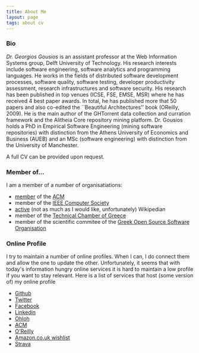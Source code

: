 ```yaml
---
title: About Me
layout: page
tags: about cv
---
```


### Bio

*Dr. Georgios Gousios* is an assistant professor at the Web Information Systems
group, Delft University of Technology. His research interests include software
engineering, software analytics and programming languages. He works in the
fields of distributed software development processes, software quality, software
testing, developer productivity assessment, research infrastructures and
software security. His research has been published in top venues (ICSE, FSE,
EMSE, MSR) where he has received 4 best paper awards. In total, he has published
more that 50 papers and also co-edited the ``Beautiful Architectures'' book
(OReilly, 2009). He is the main author of the GHTorrent data collection and
curration framework and the Alitheia Core repository mining platform.  Dr.
Gousios holds a PhD in Empirical Software Engineering (mining software
repositories) with distinction from the Athens University of Economics and
Business (AUEB) and an MSc (software engineering) with distinction from the
University of Manchester.

A full CV can be provided upon request.

### Member of...

I am a member of a number of organisatiations:

* [member](http://portal.acm.org/author_page.cfm?id=81351592431) of the [ACM](http://www.acm.org)
* member of the [IEEE Computer Society](http://www.computer.org)
* [active](http://en.wikipedia.org/wiki/User:Gousiosg) (not as much as I would like, unfortunately) Wikipedian
* member of the [Technical Chamber of Greece](http://www.tee.gr)
* member of the scientific commitee of the [Greek Open Source Software Organisation](http://ellak.gr/)

### Online Profile

I try to maintain a number of online profiles. When I can, I do connect
them and allow the one to update the other. Unfortunately, it seems
that with today's information hungry online services it is hard to
maintain a low profile if you want to stay relevant. Here is a list of
services that host (some version of) my online profile

* [Github](https://github.com/gousiosg)
* [Twitter](http://twitter.com/gousiosg)
* [Facebook](http://www.facebook.com/gousiosg)
* [Linkedin](http://www.linkedin.com/in/georgiosgousios)
* [Ohloh](http://www.ohloh.net/accounts/gousiosg)
* [ACM](http://portal.acm.org/author_page.cfm?id=81351592431)
* [O'Reilly](http://www.oreillynet.com/pub/au/3473)
* [Amazon.co.uk wishlist](http://www.amazon.co.uk/wishlist/2ONAREYL5GL9S)
* [Strava](https://www.strava.com/athletes/14122138)
